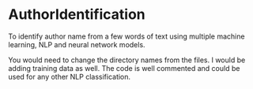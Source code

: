 # AuthorIdentification
To identify author name from a few words of text using multiple machine learning, NLP and neural network models. 

You would need to change the directory names from the files. I would be adding training data as well. The code is well commented and could be used for any other NLP classification.


